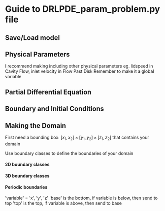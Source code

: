 # Guide to DRLPDE_param_problem.py file

## Save/Load model




## Physical Parameters

I recommend making including other physical parameters 
eg. lidspeed in Cavity Flow, inlet velocity in Flow Past Disk
Remember to make it a global variable


## Partial Differential Equation




## Boundary and Initial Conditions




## Making the Domain

First need a bounding box: $[x_1, x_2] \times [y_1, y_2] \times [z_1, z_2]$ that contains your domain

Use boundary classes to define the boundaries of your domain

#### 2D boundary classes

#### 3D boundary classes

#### Periodic boundaries

'variable' = 'x', 'y', 'z'
'base' is the bottom, if variable is below, then send to top
'top' is the top, if variable is above, then send to base


